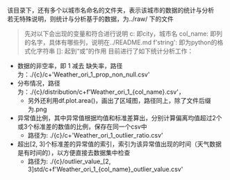 该目录下，还有多个以城市名命名的文件夹，表示该城市的数据的统计与分析  
若无特殊说明，则统计与分析基于的数据，为../raw/ 下的文件
> 先对以下会出现的变量和符合进行说明
> c: 即city，城市名
> col_name: 即列的名字，具体有哪些列，说明在../README.md 
> f'string': 即为python的格式化字符串
> []: 起到“或”的作用
目前进行了如下统计分析工作：
- 数据的非空率，即 1 减去 缺失率，路径为：./{c}/c+'Weather_ori_1_prop_non_null.csv'
- 分布情况，路径为：./{c}/distribution/c+f'Weather_ori_1_{col_name}.csv'，
  - 另外还利用df.plot.area()，画出了区域图，路径同上，除了文件后缀为.png
- 异常值比例，其中异常值根据均值和标准差算出，分别计算偏离均值超过2个或3个标准差的数值的比例，保存在同一个csv中
  - 路径为: ./{c}/c+'Weather_ori_1_outlier_ratio.csv'
- 超出[2, 3]个标准差的异常值的索引，索引为该异常值出现的时间（天气数据是有时间的），以方便直接去数据集中检查
  - 路径为: ./{c}/outlier_value_[2, 3]std/c+f'Weather_ori_1_{col_name}_outlier_value.csv'
